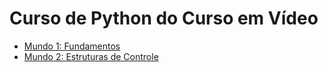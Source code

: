 # Curso de Python do Curso em Vídeo

* [Mundo 1: Fundamentos](mundo-1/README.md)
* [Mundo 2: Estruturas de Controle](mundo-2/README.md)
<!-- * [Mundo 3: Estruturas Compostas](mundo-3/README.md) -->

